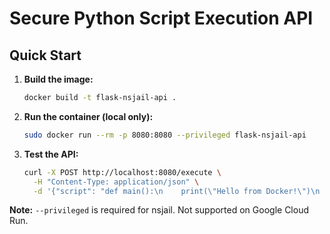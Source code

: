 # Secure Python Script Execution API

## Quick Start

1. **Build the image:**
   ```bash
   docker build -t flask-nsjail-api .
   ```

2. **Run the container (local only):**
   ```bash
   sudo docker run --rm -p 8080:8080 --privileged flask-nsjail-api
   ```

3. **Test the API:**
   ```bash
   curl -X POST http://localhost:8080/execute \
     -H "Content-Type: application/json" \
     -d '{"script": "def main():\n    print(\"Hello from Docker!\")\n    return {\"status\": \"docker success\"}"}'
   ```

**Note:** `--privileged` is required for nsjail. Not supported on Google Cloud Run.
